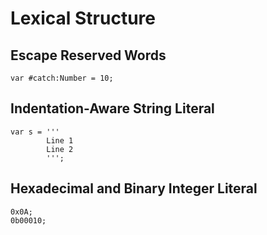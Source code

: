 # Lexical Structure

## Escape Reserved Words

```
var #catch:Number = 10;
```

## Indentation-Aware String Literal

```
var s = '''
		Line 1
		Line 2
		''';
```

## Hexadecimal and Binary Integer Literal

```
0x0A;
0b00010;
```